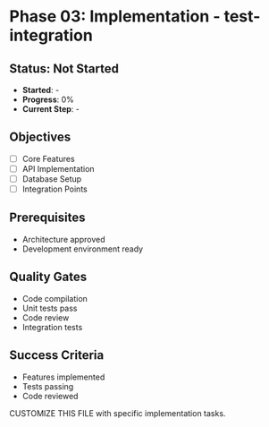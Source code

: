 # Phase 03: Implementation - test-integration

## Status: Not Started
- **Started**: -
- **Progress**: 0%
- **Current Step**: -

## Objectives
- [ ] Core Features
- [ ] API Implementation
- [ ] Database Setup
- [ ] Integration Points

## Prerequisites
- Architecture approved
- Development environment ready

## Quality Gates
- Code compilation
- Unit tests pass
- Code review
- Integration tests

## Success Criteria
- Features implemented
- Tests passing
- Code reviewed

CUSTOMIZE THIS FILE with specific implementation tasks.
